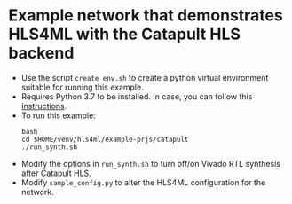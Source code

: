 # Example network that demonstrates HLS4ML with the Catapult HLS backend

- Use the script `create_env.sh` to create a python virtual environment suitable for running this example.
- Requires Python 3.7 to be installed. In case, you can follow this [instructions](https://tecadmin.net/install-python-3-7-on-centos).
- To run this example:
  ```
  bash
  cd $HOME/venv/hls4ml/example-prjs/catapult
  ./run_synth.sh
  ```
- Modify the options in `run_synth.sh` to turn off/on Vivado RTL synthesis after Catapult HLS.
- Modify `sample_config.py` to alter the HLS4ML configuration for the network.

